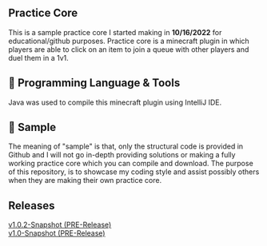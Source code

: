 ## Practice Core
This is a sample practice core I started making in **10/16/2022** for educational/github purposes. Practice core is a minecraft plugin in which players are able to click on an item to join a queue with other players and duel them in a 1v1.

## 🔧 Programming Language & Tools
Java was used to compile this minecraft plugin using IntelliJ IDE.

## 📌 Sample
The meaning of "sample" is that, only the structural code is provided in Github and I will not go in-depth providing solutions or making a fully working practice core which you can compile and download. The purpose of this repository, is to showcase my coding style and assist possibly others when they are making their own practice core.

## Releases
<a href="https://github.com/acsn1/PracticeCore/releases/tag/v1.0.2">v1.0.2-Snapshot (PRE-Release)</a><br>
<a href="https://github.com/acsn1/PracticeCore/releases">v1.0-Snapshot (PRE-Release)</a>
